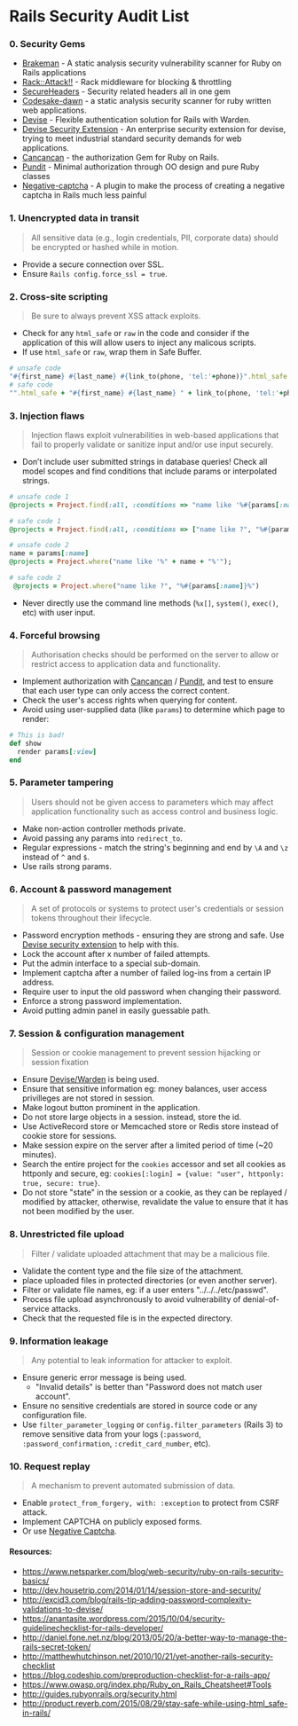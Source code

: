 # Rails Security Audit List

### 0. Security Gems
* [Brakeman](https://github.com/presidentbeef/brakeman) - A static analysis security vulnerability scanner for Ruby on Rails applications
* [Rack::Attack!!](https://github.com/kickstarter/rack-attack) - Rack middleware for blocking & throttling
* [SecureHeaders](https://github.com/twitter/secureheaders) - Security related headers all in one gem
* [Codesake-dawn](https://github.com/codesake/codesake-dawn) - a static analysis security scanner for ruby written web applications.
* [Devise](https://github.com/plataformatec/devise) - Flexible authentication solution for Rails with Warden.
* [Devise Security Extension](https://github.com/phatworx/devise_security_extension) - An enterprise security extension for devise, trying to meet industrial standard security demands for web applications.
* [Cancancan](https://github.com/CanCanCommunity/cancancan) - the authorization Gem for Ruby on Rails.
* [Pundit](https://github.com/elabs/pundit) - Minimal authorization through OO design and pure Ruby classes
* [Negative-captcha](https://github.com/subwindow/negative-captcha) - A plugin to make the process of creating a negative captcha in Rails much less painful

### 1. Unencrypted data in transit
> All sensitive data (e.g., login credentials, PII, corporate data) should be encrypted or hashed while in motion.

* Provide a secure connection over SSL.
* Ensure `Rails config.force_ssl = true`.

### 2. Cross-site scripting
> Be sure to always prevent XSS attack exploits.

* Check for any `html_safe` or `raw` in the code and consider if  the application of this will allow users to inject any malicous scripts.
* If use `html_safe` or `raw`, wrap them in Safe Buffer.
```ruby
# unsafe code
"#{first_name} #{last_name} #{link_to(phone, 'tel:'+phone)}".html_safe
# safe code
"".html_safe + "#{first_name} #{last_name} " + link_to(phone, 'tel:'+phone)
```

### 3. Injection flaws
>Injection flaws exploit vulnerabilities in web-based applications that fail to properly validate or sanitize input and/or use input securely.

* Don’t include user submitted strings in database queries! Check all model scopes and find conditions that include params or interpolated strings.
```ruby
# unsafe code 1
@projects = Project.find(:all, :conditions => "name like '%#{params[:name]}%'")

# safe code 1
@projects = Project.find(:all, :conditions => ["name like ?", "%#{params[:name]}%"] )

# unsafe code 2
name = params[:name]
@projects = Project.where("name like '%" + name + "%'");

# safe code 2
 @projects = Project.where("name like ?", "%#{params[:name]}%")
```

* Never directly use the command line methods (`%x[]`, `system()`, `exec()`, etc) with user input. 

### 4. Forceful browsing
> Authorisation checks should be performed on the server to allow or restrict access to application data and functionality.

* Implement authorization with [Cancancan](https://github.com/CanCanCommunity/cancancan) / [Pundit](https://github.com/elabs/pundit), and test to ensure that each user type can only access the correct content.
* Check the user's access rights when querying for content.
* Avoid using user-supplied data (like `params`) to determine which page to render:
```ruby
# This is bad!
def show
  render params[:view]
end
```

### 5. Parameter tampering
> Users should not be given access to parameters which may affect application functionality such as access control and business logic.

* Make non-action controller methods private.
* Avoid passing any params into `redirect_to`.
* Regular expressions - match the string's beginning and end by `\A` and `\z` instead of `^` and `$`.
* Use rails strong params.

### 6. Account & password management
> A set of protocols or systems to protect user's credentials or session tokens throughout their lifecycle.

* Password encryption methods - ensuring they are strong and safe. Use [Devise security extension](https://github.com/phatworx/devise_security_extension) to help with this. 
* Lock the account after x number of failed attempts.
* Put the admin interface to a special sub-domain.
* Implement captcha after a number of failed log-ins from a certain IP address.
* Require user to input the old password when changing their password.
* Enforce a strong password implementation.
* Avoid putting admin panel in easily guessable path.

### 7. Session & configuration management
> Session or cookie management to prevent session hijacking or session fixation

* Ensure [Devise/Warden](https://github.com/plataformatec/devise) is being used.
* Ensure that sensitive information eg: money balances, user access privilleges are not stored in session.
* Make logout button prominent in the application.
* Do not store large objects in a session. instead, store the id.
* Use ActiveRecord store or Memcached store or Redis store instead of cookie store for sessions.
* Make session expire on the server after a limited period of time (~20 minutes).
* Search the entire project for the `cookies` accessor and set all cookies as httponly and secure, eg: `cookies[:login] = {value: "user", httponly: true, secure: true}`.
* Do not store "state" in the session or a cookie, as they can be replayed / modified by attacker, otherwise, revalidate the value to ensure that it has not been modified by the user.

### 8. Unrestricted file upload
> Filter / validate uploaded attachment that may be a malicious file.

* Validate the content type and the file size of the attachment.
* place uploaded files in protected directories (or even another server).
* Filter or validate file names, eg: if a user enters "../../../etc/passwd".
* Process file upload asynchronously to avoid vulnerability of denial-of-service attacks.
* Check that the requested file is in the expected directory.

### 9. Information leakage
> Any potential to leak information for attacker to exploit.

* Ensure generic error message is being used.
  * "Invalid details" is better than "Password does not match user account".
* Ensure no sensitive credentials are stored in source code or any configuration file.
* Use `filter_parameter_logging` or `config.filter_parameters` (Rails 3) to remove sensitive data from your logs (`:password`, `:password_confirmation`, `:credit_card_number`, etc).

### 10. Request replay
> A mechanism to prevent automated submission of data. 

* Enable `protect_from_forgery, with: :exception` to protect from CSRF attack.
* Implement CAPTCHA on publicly exposed forms.
* Or use [Negative Captcha](https://github.com/subwindow/negative-captcha).

#### Resources:
* https://www.netsparker.com/blog/web-security/ruby-on-rails-security-basics/
* http://dev.housetrip.com/2014/01/14/session-store-and-security/
* http://excid3.com/blog/rails-tip-adding-password-complexity-validations-to-devise/
* https://anantasite.wordpress.com/2015/10/04/security-guidelinechecklist-for-rails-developer/
* http://daniel.fone.net.nz/blog/2013/05/20/a-better-way-to-manage-the-rails-secret-token/
* http://matthewhutchinson.net/2010/10/21/yet-another-rails-security-checklist
* https://blog.codeship.com/preproduction-checklist-for-a-rails-app/
* https://www.owasp.org/index.php/Ruby_on_Rails_Cheatsheet#Tools
* http://guides.rubyonrails.org/security.html
* http://product.reverb.com/2015/08/29/stay-safe-while-using-html_safe-in-rails/
